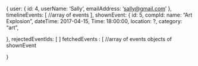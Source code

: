 {
user: {
	id: 4,
userName: ‘Sally’,
emailAddress: ‘sally@gmail.com’
},
timelineEvents: [
		//array of events
],
shownEvent: {
		id: 5,
		compId:
name: “Art Explosion”,
		dateTime: 2017-04-15,
		Time: 18:00:00,
location: ?,
category: “art”,

},
rejectedEventIds: [ ]
fetchedEvents : [
		//array of events objects of shownEvent



}
